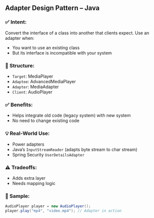 ## Adapter Design Pattern – Java

### ✅ Intent:
Convert the interface of a class into another that clients expect.
Use an adapter when:
- You want to use an existing class
- But its interface is incompatible with your system

### 🧱 Structure:
- `Target`: MediaPlayer
- `Adaptee`: AdvancedMediaPlayer
- `Adapter`: MediaAdapter
- `Client`: AudioPlayer

### ✅ Benefits:
- Helps integrate old code (legacy system) with new system
- No need to change existing code

### 💡 Real-World Use:
- Power adapters
- Java’s `InputStreamReader` (adapts byte stream to char stream)
- Spring Security `UserDetailsAdapter`

### ⚠️ Tradeoffs:
- Adds extra layer
- Needs mapping logic

### 🧪 Sample:
```java
AudioPlayer player = new AudioPlayer();
player.play("mp4", "video.mp4"); // Adapter in action
